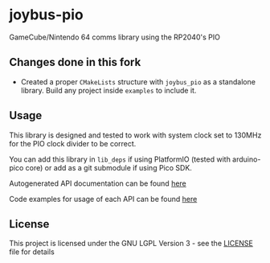 # joybus-pio
GameCube/Nintendo 64 comms library using the RP2040's PIO

## Changes done in this fork
- Created a proper `CMakeLists` structure with `joybus_pio` as a standalone library. Build any project inside `examples` to include it.

## Usage

This library is designed and tested to work with system clock set to 130MHz for the PIO clock divider to be correct.

You can add this library in `lib_deps` if using PlatformIO (tested with arduino-pico core) or add as a git submodule if using Pico SDK.

Autogenerated API documentation can be found [here](https://jonnyhaystack.github.io/joybus-pio/)

Code examples for usage of each API can be found [here](examples/)

## License

This project is licensed under the GNU LGPL Version 3 - see the [LICENSE](LICENSE) file for details
